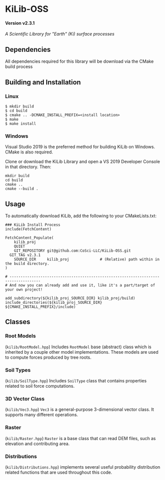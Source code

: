 # KiLib-OSS 
#### Version v2.3.1
*A Scientific Library for "Earth" (Ki) surface processes*

## Dependencies
All dependencies required for this library will be download via the CMake build process

## Building and Installation

### Linux
```
$ mkdir build
$ cd build 
$ cmake .. -DCMAKE_INSTALL_PREFIX=<install location>
$ make
$ make install
```

### Windows
Visual Studio 2019 is the preferred method for building KiLib on Windows. CMake is also required.

Clone or download the KiLib Library and open a VS 2019 Developer Console in that directory. Then:
```
mkdir build
cd build
cmake ..
cmake --build .
```

## Usage
To automatically download KiLib, add the following to your CMakeLists.txt:
```
### KiLib Install Process
include(FetchContent)

FetchContent_Populate(
	kilib_proj
	QUIET
	GIT_REPOSITORY git@github.com:CoSci-LLC/KiLib-OSS.git
  GIT_TAG v2.3.1
	SOURCE_DIR     kilib_proj              # (Relative) path within in the build directory.
)

# ------------------------------------------------------------------------------------
# And now you can already add and use it, like it's a part/target of your own project!

add_subdirectory(${kilib_proj_SOURCE_DIR} kilib_proj/build)
include_directories(${kilib_proj_SOURCE_DIR} ${CMAKE_INSTALL_PREFIX}/include)
```

## Classes

### Root Models
(`kilib/RootModel.hpp`) Includes `RootModel` base (abstract) class which is inherited by a couple other model implementations. These models are used to compute forces produced by tree roots.

### Soil Types
(`kilib/SoilType.hpp`) Includes `SoilType` class that contains properties related to soil force computations.

### 3D Vector Class
(`kilib/Vec3.hpp`) `Vec3` is a general-purpose 3-dimensional vector class. It supports many different operations.

### Raster
(`kilib/Raster.hpp`) `Raster` is a base class that can read DEM files, such as elevation and contributing area.

### Distributions
(`kilib/Distributions.hpp`) implements several useful probability distribution related functions that are used throughout this code.
